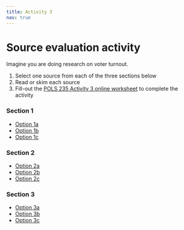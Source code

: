```yaml
---
title: Activity 3
nav: true
---
```

# Source evaluation activity

Imagine you are doing research on voter turnout.

1. Select one source from each of the three sections below 
2. Read or skim each source
3. Fill-out the <a href="https://uidaho.co1.qualtrics.com/jfe/form/SV_56y0OyCBP0uvrWR" target="_blank">POLS 235 Activity 3 online worksheet</a> to complete the activity

<h3>Section 1</h3>
<ul>
<li><a href="https://na01.alma.exlibrisgroup.com/view/action/uresolver.do;jsessionid=B7DA917D4A9DFE540BA660FCFC33B22F.app05.na01.prod.alma.dc04.hosted.exlibrisgroup.com:1801?operation=resolveService&package_service_id=2229606793280001851&institutionId=1851&customerId=1840" target="_blank">Option 1a</a></li>
<li><a href="http://ida.lib.uidaho.edu:2048/login?url=http://search.ebscohost.com/login.aspx?direct=true&db=aph&AN=127042506&site=ehost-live&scope=site" target="_blank">Option 1b</a></li>
<li><a href="http://ida.lib.uidaho.edu:2048/login?url=https://www.sciencedirect.com/science/article/pii/S0261379416300531" target="_blank">Option 1c</a></li>
</ul>

<h3>Section 2</h3>
<ul>
<li><a href="https://www.rand.org/blog/2018/03/online-voting-the-solution-to-declining-political-engagement.html" target="_blank">Option 2a</a></li>
<li><a href="http://ida.lib.uidaho.edu:2048/login?url=https://advance.lexis.com/api/permalink/95b7d442-6c32-4ac7-addb-333f694b9ee0/?context=1516831" target="_blank">Option 2b</a></li>
<li><a href="https://en.wikipedia.org/wiki/Voter_turnout" target="_blank">Option 2c</a></li>
</ul>

<h3>Section 3</h3>
<ul>
<li><a href="https://www.pewresearch.org/fact-tank/2019/05/29/gen-z-millennials-and-gen-x-outvoted-older-generations-in-2018-midterms/" target="_blank">Option 3a</a></li>
<li><a href="https://www.census.gov/library/stories/2019/04/behind-2018-united-states-midterm-election-turnout.html" target="_blank">Option 3b</a></li>
<li><a href="https://www.kff.org/other/state-indicator/number-of-voters-and-voter-registration-in-thousands-as-a-share-of-the-voter-population/?currentTimeframe=0&sortModel=%7B%22colId%22:%22Location%22,%22sort%22:%22asc%22%7D" target="_blank">Option 3c</a></li>
</ul>